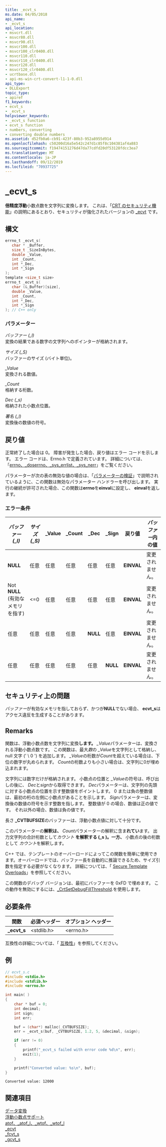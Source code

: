 ```yaml
---
title: _ecvt_s
ms.date: 04/05/2018
api_name:
- _ecvt_s
api_location:
- msvcrt.dll
- msvcr80.dll
- msvcr90.dll
- msvcr100.dll
- msvcr100_clr0400.dll
- msvcr110.dll
- msvcr110_clr0400.dll
- msvcr120.dll
- msvcr120_clr0400.dll
- ucrtbase.dll
- api-ms-win-crt-convert-l1-1-0.dll
api_type:
- DLLExport
topic_type:
- apiref
f1_keywords:
- ecvt_s
- _ecvt_s
helpviewer_keywords:
- _ecvt_s function
- ecvt_s function
- numbers, converting
- converting double numbers
ms.assetid: d52fb0a6-cb91-423f-80b3-952a8955d914
ms.openlocfilehash: c50200d16a5e542c247d1c85f8c104381af4a883
ms.sourcegitcommit: f19474151276d47da77cdfd20df53128fdcc3ea7
ms.translationtype: MT
ms.contentlocale: ja-JP
ms.lasthandoff: 09/12/2019
ms.locfileid: "70937725"
---
```

# <a name="_ecvt_s"></a>_ecvt_s

**倍精度浮動**小数点数を文字列に変換します。 これは、「[CRT のセキュリティ機能](../../c-runtime-library/security-features-in-the-crt.md)」の説明にあるとおり、セキュリティが強化されたバージョンの [_ecvt](ecvt.md) です。

## <a name="syntax"></a>構文

```C
errno_t _ecvt_s(
   char * _Buffer,
   size_t _SizeInBytes,
   double _Value,
   int _Count,
   int *_Dec,
   int *_Sign
);
template <size_t size>
errno_t _ecvt_s(
   char (&_Buffer)[size],
   double _Value,
   int _Count,
   int *_Dec,
   int *_Sign
); // C++ only
```

### <a name="parameters"></a>パラメーター

*バッファー (_l)*<br/>
変換の結果である数字の文字列へのポインターが格納されます。

*サイズ (_S)*<br/>
バッファーのサイズ (バイト単位)。

*_Value*<br/>
変換される数値。

*_Count*<br/>
格納する桁数。

*Dec (_s)*<br/>
格納された小数点位置。

*署名 (_l)*<br/>
変換後の数値の符号。

## <a name="return-value"></a>戻り値

正常終了した場合は 0。 障害が発生した場合、戻り値はエラー コードを示します。 エラー コードは、Errno.h で定義されています。 詳細については、「[errno、_doserrno、_sys_errlist、_sys_nerr](../../c-runtime-library/errno-doserrno-sys-errlist-and-sys-nerr.md)」をご覧ください。

パラメーターが次の表の無効な値の場合は、「[パラメーターの検証](../../c-runtime-library/parameter-validation.md)」で説明されているように、この関数は無効なパラメーター ハンドラーを呼び出します。 実行の継続が許可された場合、この関数は**errno**を**einval**に設定し、 **einval**を返します。

### <a name="error-conditions"></a>エラー条件

|*バッファー (_l)*|*サイズ (_S)*|_Value|_Count|_Dec|_Sign|戻り値|*バッファー*内の値|
|---------------|--------------------|-------------|-------------|-----------|------------|------------------|-----------------------|
|**NULL**|任意|任意|任意|任意|任意|**EINVAL**|変更されません。|
|Not **NULL** (有効なメモリを指す)|<=0|任意|任意|任意|任意|**EINVAL**|変更されません。|
|任意|任意|任意|任意|**NULL**|任意|**EINVAL**|変更されません。|
|任意|任意|任意|任意|任意|**NULL**|**EINVAL**|変更されません。|

## <a name="security-issues"></a>セキュリティ上の問題

*バッファー*が有効なメモリを指しておらず、かつが**NULL**でない場合、 **ecvt_s**はアクセス違反を生成することがあります。

## <a name="remarks"></a>Remarks

関数は、浮動小数点数を文字列に変換**します。** *_Value*パラメーターは、変換される浮動小数点数です。 この関数は、最大*数*の *_Value*を文字列として格納し、null 文字 (' \ 0 ') を追加します。 *_Value*の桁数が*Count*を超えている場合は、下位の数字が丸められます。 *Count*の桁数よりも小さい場合は、文字列に0が埋め込まれます。

文字列には数字だけが格納されます。 小数点の位置と *_Value*の符号は、呼び出しの後に、 *Dec*と*sign*から取得できます。 *Dec*パラメーターは、文字列の先頭に対する小数点の位置を示す整数値をポイントします。 0 または負の整数値は、最初の桁の左側に小数点があることを示します。 *Sign*パラメーターは、変換後の数値の符号を示す整数を指します。 整数値が 0 の場合、数値は正の値です。 それ以外の場合、数値は負の値です。

長さ **_CVTBUFSIZE**のバッファーは、浮動小数点値に対して十分です。

このパラメーターの**解釈は、** *Count*パラメーターの解釈に含ま**れてい**ます。 出力文字列の合計桁数として*カウント* **を解釈する (_s** **)。一方、** 小数点の後の桁数として *カウント*を解釈します。

C++ では、テンプレートのオーバーロードによってこの関数を簡単に使用できます。オーバーロードでは、バッファー長を自動的に推論できるため、サイズ引数を指定する必要がなくなります。 詳細については、「 [Secure Template Overloads](../../c-runtime-library/secure-template-overloads.md)」を参照してください。

この関数のデバッグ バージョンは、最初にバッファーを 0xFD で埋めます。 この動作を無効にするには、[_CrtSetDebugFillThreshold](crtsetdebugfillthreshold.md).を使用します。

## <a name="requirements"></a>必要条件

|関数|必須ヘッダー|オプション ヘッダー|
|--------------|---------------------|---------------------|
|**_ecvt_s**|\<stdlib.h>|\<errno.h>|

互換性の詳細については、「 [互換性](../../c-runtime-library/compatibility.md)」を参照してください。

## <a name="example"></a>例

```C
// ecvt_s.c
#include <stdio.h>
#include <stdlib.h>
#include <errno.h>

int main( )
{
    char * buf = 0;
    int decimal;
    int sign;
    int err;

    buf = (char*) malloc(_CVTBUFSIZE);
    err = _ecvt_s(buf, _CVTBUFSIZE, 1.2, 5, &decimal, &sign);

    if (err != 0)
    {
        printf("_ecvt_s failed with error code %d\n", err);
        exit(1);
    }

    printf("Converted value: %s\n", buf);
}
```

```Output
Converted value: 12000
```

## <a name="see-also"></a>関連項目

[データ変換](../../c-runtime-library/data-conversion.md)<br/>
[浮動小数点サポート](../../c-runtime-library/floating-point-support.md)<br/>
[atof、_atof_l、_wtof、_wtof_l](atof-atof-l-wtof-wtof-l.md)<br/>
[_ecvt](ecvt.md)<br/>
[_fcvt_s](fcvt-s.md)<br/>
[_gcvt_s](gcvt-s.md)<br/>
